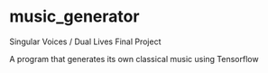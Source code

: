 # music_generator
Singular Voices / Dual Lives Final Project

A program that generates its own classical music using Tensorflow
